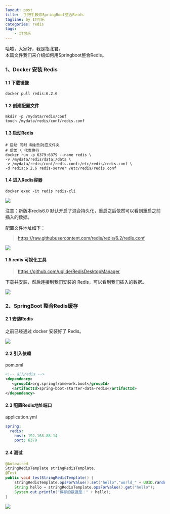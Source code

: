 ```yaml
---
layout: post
title:  手把手教你SpringBoot整合Reids
tagline: by IT可乐
categories: redis
tags: 
    - IT可乐
---
```


哈喽，大家好，我是指北君。  
本篇文件我们来介绍如何用Springboot整合Redis。

<!--more-->
### 1、Docker 安装 Redis
#### 1.1 下载镜像

```shell
docker pull redis:6.2.6
```

#### 1.2 创建配置文件

```shell
mkdir -p /mydata/redis/conf
touch /mydata/redis/conf/redis.conf
```



#### 1.3 启动Redis

```shell
# 启动 同时 映射到对应文件夹
# 后面 \ 代表换行
docker run -p 6379:6379 --name redis \
-v /mydata/redis/data:/data \
-v /mydata/redis/conf/redis.conf:/etc/redis/redis.conf \
-d redis:6.2.6 redis-server /etc/redis/redis.conf
```



#### 1.4 进入Redis容器

```shell
docker exec -it redis redis-cli
```

![](http://www.javanorth.cn/assets/images/2021/itcore/docker-redis-01.png)

注意：新版本redis6.0 默认开启了混合持久化，重启之后依然可以看到重启之前插入的数据。

配置文件地址如下：

> https://raw.githubusercontent.com/redis/redis/6.2/redis.conf

![](http://www.javanorth.cn/assets/images/2021/itcore/docker-redis-config.png)



#### 1.5 redis 可视化工具

> https://github.com/uglide/RedisDesktopManager

下载并安装，然后连接到我们安装的 Redis，可以看到我们插入的数据。

![](http://www.javanorth.cn/assets/images/2021/itcore/docker-redis-desktop-02.png)

### 2、SpringBoot 整合Redis缓存

#### 2.1 安装Redis

之前已经通过 docker 安装好了 Redis。

![](http://www.javanorth.cn/assets/images/2021/itcore/redis-02.png)



#### 2.2 引入依赖

pom.xml

```xml
<!-- 引入redis -->
<dependency>
   <groupId>org.springframework.boot</groupId>
   <artifactId>spring-boot-starter-data-redis</artifactId>
</dependency>
```



#### 2.3 配置Redis地址端口

application.yml

```yml
spring:
  redis:
    host: 192.168.88.14
    port: 6379
```



#### 2.4 测试

```java
@Autowired
StringRedisTemplate stringRedisTemplate;
@Test
public void testStringRedisTemplate() {
    stringRedisTemplate.opsForValue().set("hello","world_" + UUID.randomUUID().toString());
    String hello = stringRedisTemplate.opsForValue().get("hello");
    System.out.println("保存的数据是：" + hello);
}
```



![](http://www.javanorth.cn/assets/images/2021/itcore/redis-03.png)









